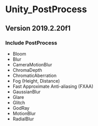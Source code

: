 # Unity_PostProcess

## Version 2019.2.20f1

### Include PostProcess
- Bloom
- Blur
- CameraMotionBlur
- ChromaDepth
- ChromaticAberration
- Fog (Height, Distance)
- Fast Approximate Anti-aliasing (FXAA) 
- GaussianBlur
- Glare
- Glitch
- GodRay
- MotionBlur
- RadialBlur

